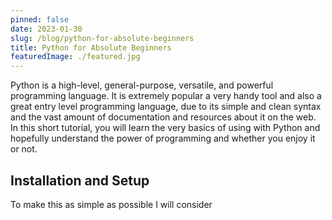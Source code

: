 ```yaml
---
pinned: false
date: 2023-01-30
slug: /blog/python-for-absolute-beginners
title: Python for Absolute Beginners
featuredImage: ./featured.jpg
---
```


Python is a high-level, general-purpose, versatile, and powerful programming language. It is extremely popular a very handy tool and also a great entry level programming language, due to its simple and clean syntax and the vast amount of documentation and resources about it on the web. In this short tutorial, you will learn the very basics of using with Python and hopefully understand the power of programming and whether you enjoy it or not.

## Installation and Setup

To make this as simple as possible I will consider
